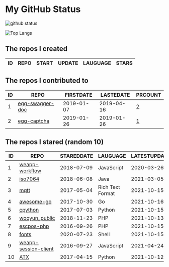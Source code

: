 # My GitHub Status

<img src="https://github-readme-stats-1.yihong0618.vercel.app/api?username=jc-lathander&show_icons=true&&&hide_title=true&count_private=true" alt="github status" />

![Top Langs](https://github-readme-stats-1.yihong0618.vercel.app/api/top-langs/?username=jc-lathander&layout=compact)

<!--START_SECTION:my_github-->
## The repos I created
| ID | REPO | START | UPDATE | LAUGUAGE | STARS |
|----|------|-------|--------|----------|-------|

## The repos I contributed to
| ID |                                REPO                                | FIRSTDATE  | LASTEDATE  |                                          PRCOUNT                                           |
|----|--------------------------------------------------------------------|------------|------------|--------------------------------------------------------------------------------------------|
|  1 | [egg-swagger-doc](https://github.com/Yanshijie-EL/egg-swagger-doc) | 2019-01-07 | 2019-04-16 | [2](https://github.com/Yanshijie-EL/egg-swagger-doc/pulls?q=is%3Apr+author%3Ajc-lathander) |
|  2 | [egg-captcha](https://github.com/Raoul1996/egg-captcha)            | 2019-01-26 | 2019-01-26 | [1](https://github.com/Raoul1996/egg-captcha/pulls?q=is%3Apr+author%3Ajc-lathander)        |

## The repos I stared (random 10)
| ID |                                  REPO                                   | STAREDDATE |     LAUGUAGE     | LATESTUPDATE |
|----|-------------------------------------------------------------------------|------------|------------------|--------------|
|  1 | [weapp-workflow](https://github.com/lbb00/weapp-workflow)               | 2018-07-09 | JavaScript       | 2020-03-26   |
|  2 | [iso7064](https://github.com/danieltwagner/iso7064)                     | 2018-06-08 | Java             | 2021-03-05   |
|  3 | [mqtt](https://github.com/mcxiaoke/mqtt)                                | 2017-05-04 | Rich Text Format | 2021-10-15   |
|  4 | [awesome-go](https://github.com/avelino/awesome-go)                     | 2017-10-30 | Go               | 2021-10-16   |
|  5 | [cpython](https://github.com/python/cpython)                            | 2017-07-03 | Python           | 2021-10-15   |
|  6 | [wooyun_public](https://github.com/hanc00l/wooyun_public)               | 2018-11-23 | PHP              | 2021-10-13   |
|  7 | [escpos-php](https://github.com/mike42/escpos-php)                      | 2016-09-26 | PHP              | 2021-10-15   |
|  8 | [fonts](https://github.com/powerline/fonts)                             | 2020-07-23 | Shell            | 2021-10-15   |
|  9 | [weapp-session-client](https://github.com/CFETeam/weapp-session-client) | 2016-09-27 | JavaScript       | 2021-04-24   |
| 10 | [ATX](https://github.com/NetEaseGame/ATX)                               | 2017-04-15 | Python           | 2021-10-12   |

<!--END_SECTION:my_github-->
